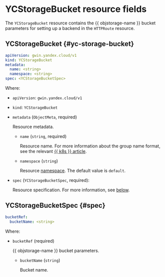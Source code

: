# YCStorageBucket resource fields

The `YCStorageBucket` resource contains the {{ objstorage-name }} bucket parameters for setting up a backend in the `HTTPRoute` resource.

## YCStorageBucket {#yc-storage-bucket}

```yaml
apiVersion: gwin.yandex.cloud/v1
kind: YCStorageBucket
metadata:
  name: <string>
  namespace: <string>
spec: <YCStorageBucketSpec>
```

Where:

* `apiVersion`: `gwin.yandex.cloud/v1`
* `kind`: `YCStorageBucket`
* `metadata` (`ObjectMeta`, required)

  Resource metadata.

  * `name` (`string`, required)

    Resource name. For more information about the group name format, see the relevant [{{ k8s }} article](https://kubernetes.io/docs/concepts/overview/working-with-objects/names/#names).

  * `namespace` (`string`)

    Resource [namespace](../../../managed-kubernetes/concepts/index.md#namespace). The default value is `default`.

* `spec` (`YCStorageBucketSpec`, required):

  Resource specification. For more information, see [below](#spec).

## YCStorageBucketSpec {#spec}

```yaml
bucketRef:
  bucketName: <string>
```

Where:

* `bucketRef` (required)

  {{ objstorage-name }} bucket parameters.

  * `bucketName` (`string`)
  
    Bucket name.
